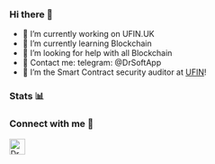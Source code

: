 ### Hi there 👋

- 🔭 I’m currently working on UFIN.UK
- 🌱 I’m currently learning Blockchain
- 🤔 I’m looking for help with all Blockchain
- 💬 Contact me: telegram: @DrSoftApp
- 🔭 I’m the Smart Contract security auditor at [UFIN](http://ufin.uk)!
<!--
**drsoftapp/drsoftapp** is a ✨ _special_ ✨ repository because its `README.md` (this file) appears on your GitHub profile.

Here are some ideas to get you started:

- 🔭 I’m currently working on UFIN.UK
- 🌱 I’m currently learning Blockchain
- 👯 I’m looking to collaborate on ...
- 🤔 I’m looking for help with all Blockchain
- 💬 Ask me about ...
- 📫 How to reach me: ...
- 😄 Pronouns: ...
- ⚡ Fun fact: ...
-->
### Stats  📊


### Connect with me 🔗
<a href="https://t.me/drsoftapp"><img align="left" alt="DrSoftApp" width="28px" src="https://upload.wikimedia.org/wikipedia/commons/8/82/Telegram_logo.svg" /></a> 
